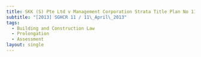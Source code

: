 ```yaml
---
title: SKK (S) Pte Ltd v Management Corporation Strata Title Plan No 1166
subtitle: "[2013] SGHCR 11 / 11\_April\_2013"
tags:
  - Building and Construction Law
  - Prolongation
  - Assessment
layout: single
---
```


